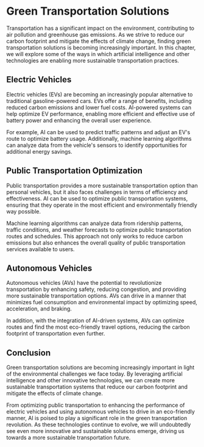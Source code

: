 Green Transportation Solutions
==================================================================================

Transportation has a significant impact on the environment, contributing to air pollution and greenhouse gas emissions. As we strive to reduce our carbon footprint and mitigate the effects of climate change, finding green transportation solutions is becoming increasingly important. In this chapter, we will explore some of the ways in which artificial intelligence and other technologies are enabling more sustainable transportation practices.

Electric Vehicles
-----------------

Electric vehicles (EVs) are becoming an increasingly popular alternative to traditional gasoline-powered cars. EVs offer a range of benefits, including reduced carbon emissions and lower fuel costs. AI-powered systems can help optimize EV performance, enabling more efficient and effective use of battery power and enhancing the overall user experience.

For example, AI can be used to predict traffic patterns and adjust an EV's route to optimize battery usage. Additionally, machine learning algorithms can analyze data from the vehicle's sensors to identify opportunities for additional energy savings.

Public Transportation Optimization
----------------------------------

Public transportation provides a more sustainable transportation option than personal vehicles, but it also faces challenges in terms of efficiency and effectiveness. AI can be used to optimize public transportation systems, ensuring that they operate in the most efficient and environmentally friendly way possible.

Machine learning algorithms can analyze data from ridership patterns, traffic conditions, and weather forecasts to optimize public transportation routes and schedules. This approach not only works to reduce carbon emissions but also enhances the overall quality of public transportation services available to users.

Autonomous Vehicles
-------------------

Autonomous vehicles (AVs) have the potential to revolutionize transportation by enhancing safety, reducing congestion, and providing more sustainable transportation options. AVs can drive in a manner that minimizes fuel consumption and environmental impact by optimizing speed, acceleration, and braking.

In addition, with the integration of AI-driven systems, AVs can optimize routes and find the most eco-friendly travel options, reducing the carbon footprint of transportation even further.

Conclusion
----------

Green transportation solutions are becoming increasingly important in light of the environmental challenges we face today. By leveraging artificial intelligence and other innovative technologies, we can create more sustainable transportation systems that reduce our carbon footprint and mitigate the effects of climate change.

From optimizing public transportation to enhancing the performance of electric vehicles and using autonomous vehicles to drive in an eco-friendly manner, AI is poised to play a significant role in the green transportation revolution. As these technologies continue to evolve, we will undoubtedly see even more innovative and sustainable solutions emerge, driving us towards a more sustainable transportation future.
